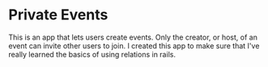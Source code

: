# Private Events

This is an app that lets users create events. Only the creator, or host, of an event can invite other users to join. I created this app to make sure that I've really learned the basics of using relations in rails.
